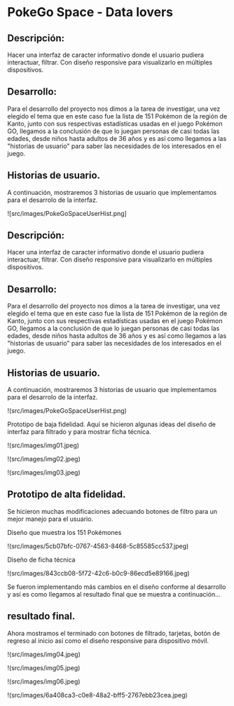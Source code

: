 # PokeGo Space - Data lovers

## Descripción:
Hacer una interfaz de caracter informativo donde el usuario pudiera interactuar, filtrar. Con diseño responsive para visualizarlo en múltiples dispositivos.

## Desarrollo:
Para el desarrollo del proyecto nos dimos a la tarea de investigar, una vez elegido el tema que en este caso fue la lista de 151 Pokémon de la región de Kanto, junto con sus respectivas estadísticas usadas en el juego Pokémon GO, llegamos a la conclusión de que lo juegan personas de casi todas las edades, desde niños hasta adultos de 36 años y es así como llegamos a las "historias de usuario" para saber las necesidades de los interesados en el juego.

## Historias de usuario.
A continuación, mostraremos 3 historias de usuario que implementamos para el desarrolo de la interfaz.

![src/images/PokeGoSpaceUserHist.png]

## Descripción:
Hacer una interfaz de caracter informativo donde el usuario pudiera interactuar, filtrar. Con diseño responsive para visualizarlo en múltiples dispositivos.

## Desarrollo:
Para el desarrollo del proyecto nos dimos a la tarea de investigar, una vez elegido el tema que en este caso fue la lista de 151 Pokémon de la región de Kanto, junto con sus respectivas estadísticas usadas en el juego Pokémon GO, llegamos a la conclusión de que lo juegan personas de casi todas las edades, desde niños hasta adultos de 36 años y es así como llegamos a las "historias de usuario" para saber las necesidades de los interesados en el juego.

## Historias de usuario.
A continuación, mostraremos 3 historias de usuario que implementamos para el desarrolo de la interfaz.

!(src/images/PokeGoSpaceUserHist.png)

Prototipo de baja fidelidad.
Aquí se hicieron algunas ideas del diseño de interfaz para filtrado y para mostrar ficha técnica.

!(src/images/img01.jpeg)

!(src/images/img02.jpeg)

!(src/images/img03.jpeg)

## Prototipo de alta fidelidad.

Se hicieron muchas modificaciones adecuando botones de filtro para un mejor manejo para el usuario.

Diseño que muestra los 151 Pokémones

!(src/images/5cb07bfc-0767-4563-8468-5c85585cc537.jpeg)

Diseño de ficha técnica

!(src/images/843ccb08-5f72-42c6-b0c9-86ecd5e89166.jpeg)

Se fueron implementando más cambios en el diseño conforme al desarrollo y así es como llegamos al resultado final que se muestra a continuación...

## resultado final.

Ahora mostramos el terminado con botones de filtrado, tarjetas, botón de regreso al inicio así como el diseño responsive para dispositivo móvil.

!(src/images/img04.jpeg)

!(src/images/img05.jpeg)

!(src/images/img06.jpeg)

!(src/images/6a408ca3-c0e8-48a2-bff5-2767ebb23cea.jpeg)

